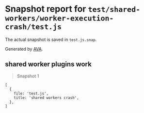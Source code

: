 # Snapshot report for `test/shared-workers/worker-execution-crash/test.js`

The actual snapshot is saved in `test.js.snap`.

Generated by [AVA](https://avajs.dev).

## shared worker plugins work

> Snapshot 1

    [
      {
        file: 'test.js',
        title: 'shared workers crash',
      },
    ]
